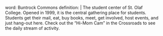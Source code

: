 word: Buntrock Commons
definition: |
  The student center of St. Olaf College. Opened in 1999, it is the central gathering place for students. Students get their mail, eat, buy books, meet, get involved, host events, and just hang-out here. Check out the “Hi-Mom Cam” in the Crossroads to see the daily stream of activity.
